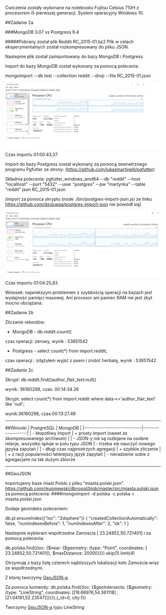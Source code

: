 Ćwiczenia zostały wykonane na notebooku Fujitsu Celsius 710H z procesorem i5 pierwszej generacji. System operacyjny Windows 10.

##Zadanie 2a

###MongoDB 3.07 vs Postgress 9.4

#####Pobrany został plik Reddit RC_2015-01.bz2
Plik w celach eksperymentalnych został rozkompresowany do pliku JSON.

Nastepnie plik został zaimportowany do bazy MongoDB i Postgress

Import do bazy MongoDB został wykonany za pomocą polecenia:

mongoimport  --db test --collection reddit --drop --file RC_2015-01.json

![Wykres pamięci](pic/1.png)

Czas importu 01:00:43,37

Import do bazy Postgress został wykonany za pomocą zewnetrznego programu Pgfutter ze strony:
(https://github.com/lukasmartinelli/pgfutter)

Składnia polecenia: pgfutter_windows_amd64 --db "reddit" --host "localhost" --port "5432" --user "postgres" --pw "martynka" --table "reddit"  json RC_2015-01.json

(import za pomoca skryptu (node ./bin/postgres-import-json.js) ze linku https://github.com/dzuluaga/postgres-import-json nie powiódł się)

![Wykres pamięci](pic/3.png)

Czas importu 01:04:25,83

Wniosek: najwiekszym problemem z szybkością operacji na bazach jest wydajność pamięci masowej. Ani procesor ani pamiec RAM nie jest zbyt mocno obciążana.


##Zadanie 2b

Zliczanie rekordów:

- MongoDB - db.reddit.count()

czas operacji: zerowy, wynik : 53851542

- Postgress - select count(*) from import.reddit;  

czas operacji : zdążyłem wyjść z psem i zrobić herbatę, wynik : 53851542


##Zadanie 2c

Skrypt:
db.reddit.find({author_flair_text:null})

wynik: 36160298,
czas: 00:14:34.26

Skrypt:
select count(*) from import.reddit where data->>'author_flair_text' like 'null';

wynik:36160298,
czas:00:13:27.48




---------------------------------






##Wnioski
| PostgreSQL                  | MongoDB           |
|-----------------------------|-------------------|
| - kłopotliwy import           | + prosty import (nawet ze skompresowanego archiwum)   |
| - JSON-y nie są rozbijane na osobne relacje, wszystko ląduje w polu typu JSON   | - trzeba sie nauczyć nowego języka zapytań  |
| - długi czas najprostrzych agregacji | + szybkie zliczenie |
| + z racji popularności łatwiejszy język zapytań | - nieradzenie sobie z agregacjami na tak dużym zbiorze

----------------------------------
##GeoJSON

Importujemy baze miast Polski z pliku "miasta.polski.json". https://github.com/rkupniewski/dbnosql/blob/master/src/miasta.polski.json
za pomocą polecenia:
####mongoimport -d polska -c polska < miasta.polski.json


Dodaje geoindeks poleceniem:

db.pl.ensureIndex({"loc": "2dsphere"})
{
  "createdCollectionAutomatically": false,
  "numIndexesBefore": 1,
  "numIndexesAfter": 2,
  "ok": 1
}

Nastepnie wybieram współrzedne Zamoscia [ 23.24852,50.721401] i za pomocą polecenia:

db.polska.find({loc: {$near: {$geometry: {type: "Point", coordinates: [ 23.24852,50.721401]}, $maxDistance: 20000}}}).skip(1).limit(4)

Otrzymuję z bazy listę czterech najblizszych lokalizacji koło Zamościa wraz ze współrzednymi.

Z ktorej tworzymy [GeoJSON-a](https://github.com/rkupniewski/dbnosql/blob/master/map.geojson)

Za pomoca komendy:
db.polska.find({loc: {$geoIntersects: {$geometry: {type: "LineString", coordinates: [[18.68976,54.361118] ,[21.04191,52.23547]]}}}},{_id=0, city:1})

Tworzymy [GeoJSON-a](https://github.com/rkupniewski/dbnosql/blob/master/map.geojson) typu LineString
